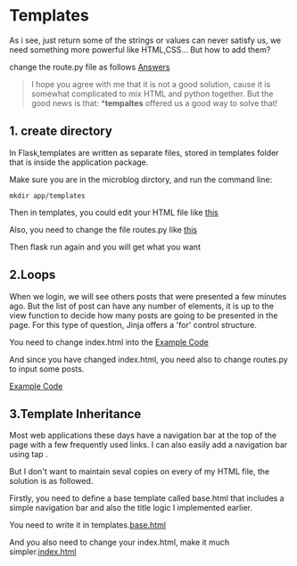 # Templates
As i see, just return some of the strings or values can never satisfy us, we need something more powerful like HTML,CSS... But how to add them?

change the route.py file as follows
[Answers](https://github.com/Fanlinfeng23/Build-a-Microblog-with-Flask/blob/main/Code/Chapter2/routes.py)

> I hope you agree with me that it is not a good solution, cause it is somewhat complicated to mix HTML and python together. But the good news is that: ***tempaltes**
> offered us a good way to solve that!

## 1. create directory
In Flask,templates are written as separate files, stored in templates folder that is inside the application package.

Make sure you are in the microblog dirctory, and run the command line:
```shell
mkdir app/templates
```
Then in templates, you could edit your HTML file like [this](https://github.com/Fanlinfeng23/Build-a-Microblog-with-Flask/blob/main/Code/Chapter2/index.html)

Also, you need to change the file routes.py like [this](https://github.com/Fanlinfeng23/Build-a-Microblog-with-Flask/blob/main/Code/Chapter2/routes.py)

Then flask run again and you will get what you want

 ## 2.Loops
 When we login, we will see others posts that were presented a few minutes ago. But the list of post can have any number of elements, it is up to the view function 
 to decide how many posts are going to be presented in the page. For this type of question, Jinja offers a 'for' control structure.

You need to change index.html into the [Example Code](https://github.com/Fanlinfeng23/Build-a-Microblog-with-Flask/blob/main/Code/Chapter2/advanced%20code/index2.html)

And since you have changed index.html, you need also to change routes.py to input some posts.

[Example Code](https://github.com/Fanlinfeng23/Build-a-Microblog-with-Flask/blob/main/Code/Chapter2/advanced%20code/routes.py)

## 3.Template Inheritance
Most web applications these days have a navigation bar at the top of the page with a few frequently used links. I can also easily add a navigation bar using tap <a>.

But I don't want to maintain seval copies on every of my HTML file, the solution is as followed.

Firstly, you need to define a base template called base.html that includes a simple navigation bar and also the title logic I implemented earlier.

You need to write it in templates.[base.html](https://github.com/Fanlinfeng23/Build-a-Microblog-with-Flask/blob/main/Code/Chapter2/Final/base.html)

And you also need to change your index.html, make it much simpler.[index.html](https://github.com/Fanlinfeng23/Build-a-Microblog-with-Flask/blob/main/Code/Chapter2/Final/index3.html)
